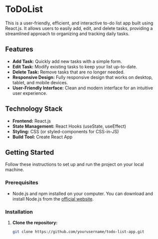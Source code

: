 # ToDoList

This is a user-friendly, efficient, and interactive to-do list app built using React.js. It allows users to easily add, edit, and delete tasks, providing a streamlined approach to organizing and tracking daily tasks.

## Features

- **Add Task:** Quickly add new tasks with a simple form.
- **Edit Task:** Modify existing tasks to keep your list up-to-date.
- **Delete Task:** Remove tasks that are no longer needed.
- **Responsive Design:** Fully responsive design that works on desktop, tablet, and mobile devices.
- **User-Friendly Interface:** Clean and modern interface for an intuitive user experience.

## Technology Stack

- **Frontend:** React.js
- **State Management:** React Hooks (useState, useEffect)
- **Styling:** CSS (or styled-components for CSS-in-JS)
- **Build Tool:** Create React App

## Getting Started

Follow these instructions to set up and run the project on your local machine.

### Prerequisites

- Node.js and npm installed on your computer. You can download and install Node.js from the [official website](https://nodejs.org/).

### Installation

1. **Clone the repository:**

   ```bash
   git clone https://github.com/yourusername/todo-list-app.git
